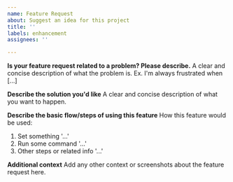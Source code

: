 ```yaml
---
name: Feature Request
about: Suggest an idea for this project
title: ''
labels: enhancement
assignees: ''

---
```


**Is your feature request related to a problem? Please describe.**
A clear and concise description of what the problem is. Ex. I'm always frustrated when [...]

**Describe the solution you'd like**
A clear and concise description of what you want to happen.

**Describe the basic flow/steps of using this feature**
How this feature would be used:
1. Set something '...'
2. Run some command '...'
3. Other steps or related info '...'

**Additional context**
Add any other context or screenshots about the feature request here.
